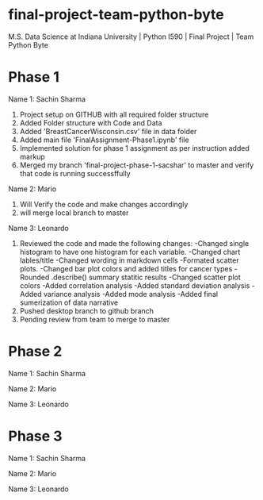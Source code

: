 # final-project-team-python-byte
M.S. Data Science at Indiana University | Python I590 | Final Project | Team Python Byte

# Phase 1

Name 1: Sachin Sharma
1. Project setup on GITHUB with all required folder structure
2. Added Folder structure with Code and Data
3. Added 'BreastCancerWisconsin.csv' file in data folder
4. Added main file 'FinalAssignment-Phase1.ipynb' file
5. Implemented solution for phase 1 assignment as per instruction added markup
6. Merged my branch 'final-project-phase-1-sacshar' to master and verify that code is running successffully

Name 2: Mario
1. Will Verify the code and make changes accordingly
2. will merge local branch to master

Name 3: Leonardo
1. Reviewed the code and made the following changes:
    -Changed single histogram to have one histogram for each variable.
    -Changed chart lables/title
    -Changed wording in markdown cells
    -Formated scatter plots.
    -Changed bar plot colors and added titles for cancer types
    -Rounded .describe() summary statitic results 
    -Changed scatter plot colors 
    -Added correlation analysis
    -Added standard deviation analysis
    -Added variance analysis
    -Added mode analysis
    -Added final sumerization of data narrative
2. Pushed desktop branch to github branch
3. Pending review from team to merge to master 

# Phase 2
Name 1: Sachin Sharma

Name 2: Mario

Name 3: Leonardo

# Phase 3
Name 1: Sachin Sharma

Name 2: Mario

Name 3: Leonardo

